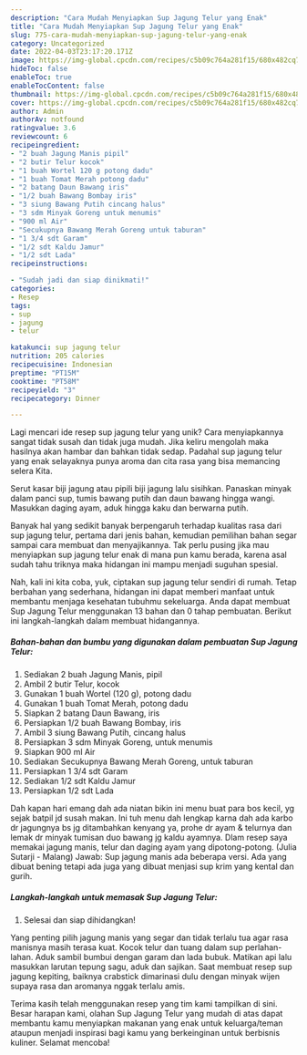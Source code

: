 ```yaml
---
description: "Cara Mudah Menyiapkan Sup Jagung Telur yang Enak"
title: "Cara Mudah Menyiapkan Sup Jagung Telur yang Enak"
slug: 775-cara-mudah-menyiapkan-sup-jagung-telur-yang-enak
category: Uncategorized
date: 2022-04-03T23:17:20.171Z
image: https://img-global.cpcdn.com/recipes/c5b09c764a281f15/680x482cq70/sup-jagung-telur-foto-resep-utama.jpg
hideToc: false
enableToc: true
enableTocContent: false
thumbnail: https://img-global.cpcdn.com/recipes/c5b09c764a281f15/680x482cq70/sup-jagung-telur-foto-resep-utama.jpg
cover: https://img-global.cpcdn.com/recipes/c5b09c764a281f15/680x482cq70/sup-jagung-telur-foto-resep-utama.jpg
author: Admin
authorAv: notfound
ratingvalue: 3.6
reviewcount: 6
recipeingredient:
- "2 buah Jagung Manis pipil"
- "2 butir Telur kocok"
- "1 buah Wortel 120 g potong dadu"
- "1 buah Tomat Merah potong dadu"
- "2 batang Daun Bawang iris"
- "1/2 buah Bawang Bombay iris"
- "3 siung Bawang Putih cincang halus"
- "3 sdm Minyak Goreng untuk menumis"
- "900 ml Air"
- "Secukupnya Bawang Merah Goreng untuk taburan"
- "1 3/4 sdt Garam"
- "1/2 sdt Kaldu Jamur"
- "1/2 sdt Lada"
recipeinstructions:

- "Sudah jadi dan siap dinikmati!"
categories:
- Resep
tags:
- sup
- jagung
- telur

katakunci: sup jagung telur 
nutrition: 205 calories
recipecuisine: Indonesian
preptime: "PT15M"
cooktime: "PT58M"
recipeyield: "3"
recipecategory: Dinner

---
```





Lagi mencari ide resep sup jagung telur yang unik? Cara menyiapkannya sangat tidak susah dan tidak juga mudah. Jika keliru mengolah maka hasilnya akan hambar dan bahkan tidak sedap. Padahal sup jagung telur yang enak selayaknya punya aroma dan cita rasa yang bisa memancing selera Kita.





Serut kasar biji jagung atau pipili biji jagung lalu sisihkan. Panaskan minyak dalam panci sup, tumis bawang putih dan daun bawang hingga wangi. Masukkan daging ayam, aduk hingga kaku dan berwarna putih.

Banyak hal yang sedikit banyak berpengaruh terhadap kualitas rasa dari sup jagung telur, pertama dari jenis bahan, kemudian pemilihan bahan segar sampai cara membuat dan menyajikannya. Tak perlu pusing jika mau menyiapkan sup jagung telur enak di mana pun kamu berada, karena asal sudah tahu triknya maka hidangan ini mampu menjadi suguhan spesial.






Nah, kali ini kita coba, yuk, ciptakan sup jagung telur sendiri di rumah. Tetap berbahan yang sederhana, hidangan ini dapat memberi manfaat untuk membantu menjaga kesehatan tubuhmu sekeluarga. Anda dapat membuat Sup Jagung Telur menggunakan 13 bahan dan 0 tahap pembuatan. Berikut ini langkah-langkah dalam membuat hidangannya.

<!--inarticleads1-->

##### Bahan-bahan dan bumbu yang digunakan dalam pembuatan Sup Jagung Telur:

1. Sediakan 2 buah Jagung Manis, pipil
1. Ambil 2 butir Telur, kocok
1. Gunakan 1 buah Wortel (120 g), potong dadu
1. Gunakan 1 buah Tomat Merah, potong dadu
1. Siapkan 2 batang Daun Bawang, iris
1. Persiapkan 1/2 buah Bawang Bombay, iris
1. Ambil 3 siung Bawang Putih, cincang halus
1. Persiapkan 3 sdm Minyak Goreng, untuk menumis
1. Siapkan 900 ml Air
1. Sediakan Secukupnya Bawang Merah Goreng, untuk taburan
1. Persiapkan 1 3/4 sdt Garam
1. Sediakan 1/2 sdt Kaldu Jamur
1. Persiapkan 1/2 sdt Lada


Dah kapan hari emang dah ada niatan bikin ini menu buat para bos kecil, yg sejak batpil jd susah makan. Ini tuh menu dah lengkap karna dah ada karbo dr jagungnya bs jg ditambahkan kenyang ya, prohe dr ayam &amp; telurnya dan lemak dr minyak tumisan duo bawang jg kaldu ayamnya. Dlam resep saya memakai jagung manis, telur dan daging ayam yang dipotong-potong. (Julia Sutarji - Malang) Jawab: Sup jagung manis ada beberapa versi. Ada yang dibuat bening tetapi ada juga yang dibuat menjasi sup krim yang kental dan gurih. 

<!--inarticleads2-->

##### Langkah-langkah untuk memasak Sup Jagung Telur:


1. Selesai dan siap dihidangkan!

Yang penting pilih jagung manis yang segar dan tidak terlalu tua agar rasa manisnya masih terasa kuat. Kocok telur dan tuang dalam sup perlahan-lahan. Aduk sambil bumbui dengan garam dan lada bubuk. Matikan api lalu masukkan larutan tepung sagu, aduk dan sajikan. Saat membuat resep sup jagung kepiting, baiknya crabstick dimarinasi dulu dengan minyak wijen supaya rasa dan aromanya nggak terlalu amis. 

Terima kasih telah menggunakan resep yang tim kami tampilkan di sini. Besar harapan kami, olahan Sup Jagung Telur yang mudah di atas dapat membantu kamu menyiapkan makanan yang enak untuk keluarga/teman ataupun menjadi inspirasi bagi kamu yang berkeinginan untuk berbisnis kuliner. Selamat mencoba!
